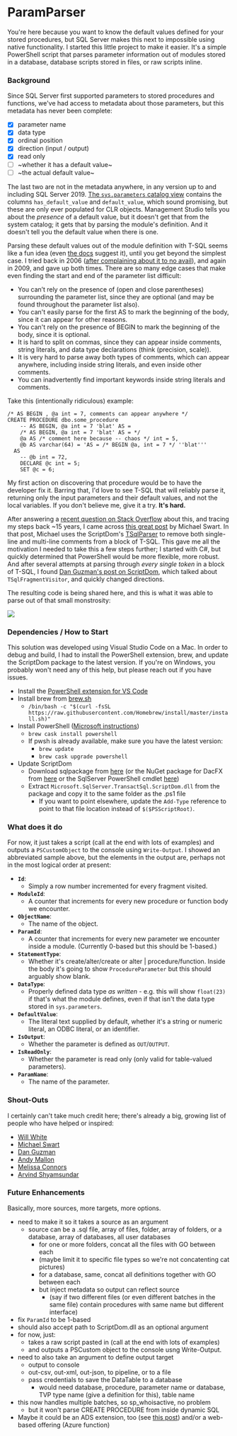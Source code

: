 # ParamParser

You're here because you want to know the default values defined for your stored procedures, but SQL Server makes this next to impossible using native functionality. I started this little project to make it easier. It's a simple PowerShell script that parses parameter information out of modules stored in a database, database scripts stored in files, or raw scripts inline.

### Background

Since SQL Server first supported parameters to stored procedures and functions, we've had access to metadata about those parameters, but this metadata has never been complete:

- [x] parameter name
- [x] data type
- [x] ordinal position
- [x] direction (input / output)
- [x] read only
- [ ] ~whether it has a default value~
- [ ] ~the actual default value~

The last two are not in the metadata anywhere, in any version up to and including SQL Server 2019. [The `sys.parameters` catalog view](https://docs.microsoft.com/en-us/sql/relational-databases/system-catalog-views/sys-parameters-transact-sql) contains the columns `has_default_value` and `default_value`, which sound promising, but these are only ever populated for CLR objects. Management Studio tells you about the _presence_ of a default value, but it doesn't get that from the system catalog; it gets that by parsing the module's definition. And it doesn't tell you the default value when there is one. 

Parsing these default values out of the module definition with T-SQL seems like a fun idea (even [the docs](https://docs.microsoft.com/en-us/sql/relational-databases/system-catalog-views/sys-parameters-transact-sql) suggest it), until you get beyond the simplest case. I tried back in 2006 ([after complaining about it to no avail](https://feedback.azure.com/forums/908035-sql-server/suggestions/32891455-populate-has-default-value-in-sys-parameters)), and again in 2009, and gave up both times. There are so many edge cases that make even finding the start and end of the parameter list difficult:

- You can’t rely on the presence of (open and close parentheses) surrounding the parameter list, since they are optional (and may be found throughout the parameter list also).
- You can't easily parse for the first AS to mark the beginning of the body, since it can appear for other reasons.
- You can't rely on the presence of BEGIN to mark the beginning of the body, since it is optional.
- It is hard to split on commas, since they can appear inside comments, string literals, and data type declarations (think (precision, scale)).
- It is very hard to parse away both types of comments, which can appear anywhere, including inside string literals, and even inside other comments.
- You can inadvertently find important keywords inside string literals and comments.

Take this (intentionally ridiculous) example:

```
/* AS BEGIN , @a int = 7, comments can appear anywhere */
CREATE PROCEDURE dbo.some_procedure 
    -- AS BEGIN, @a int = 7 'blat' AS =
    /* AS BEGIN, @a int = 7 'blat' AS = */
    @a AS /* comment here because -- chaos */ int = 5,
    @b AS varchar(64) = 'AS = /* BEGIN @a, int = 7 */ ''blat'''
  AS
    -- @b int = 72,
    DECLARE @c int = 5;
    SET @c = 6;
```

My first action on discovering that procedure would be to have the developer fix it. Barring that, I'd love to see T-SQL that will reliably parse it, returning only the input parameters and their default values, and not the local variables. If you don't believe me, give it a try. **It's hard.**

After answering a [recent question on Stack Overflow](https://stackoverflow.com/q/63581531/61305) about this, and tracing my steps back ~15 years, I came across [this great post](https://michaeljswart.com/2014/04/removing-comments-from-sql/) by Michael Swart. In that post, Michael uses the ScriptDom's [TSqlParser](https://docs.microsoft.com/en-us/dotnet/api/microsoft.sqlserver.transactsql.scriptdom.tsqlparser) to remove both single-line and multi-line comments from a block of T-SQL. This gave me all the motivation I needed to take this a few steps further; I started with C#, but quickly determined that PowerShell would be more flexible, more robust. And after several attempts at parsing through _every single token_ in a block of T-SQL, I found [Dan Guzman's post on ScriptDom](https://www.dbdelta.com/microsoft-sql-server-script-dom/), which talked about `TSqlFragmentVisitor`, and quickly changed directions.

The resulting code is being shared here, and this is what it was able to parse out of that small monstrosity:

![](https://sqlblog.org/wp-content/uploads/2020/09/param-parser-output-0.96.png)

### Dependencies / How to Start

This solution was developed using Visual Studio Code on a Mac. In order to debug and build, I had to install the PowerShell extension, brew, and update the ScriptDom package to the latest version. If you're on Windows, you probably won't need any of this help, but please reach out if you have issues. 

- Install the [PowerShell extension for VS Code](https://code.visualstudio.com/docs/languages/powershell)
- Install brew from [brew.sh](https://brew.sh/)
  - `/bin/bash -c "$(curl -fsSL https://raw.githubusercontent.com/Homebrew/install/master/install.sh)"`
- Install PowerShell ([Microsoft instructions](https://docs.microsoft.com/en-us/powershell/scripting/install/installing-powershell-core-on-macos?view=powershell-6))
  - `brew cask install powershell`
  - If pwsh is already available, make sure you have the latest version:
    - `brew update`
    - `brew cask upgrade powershell`
- Update ScriptDom
  - Download sqlpackage from [here](https://docs.microsoft.com/en-us/sql/tools/sqlpackage-download) (or the NuGet package for DacFX from [here](https://www.nuget.org/packages/Microsoft.SqlServer.TransactSql.ScriptDom/) or the SqlServer PowerShell cmdlet [here](https://www.powershellgallery.com/packages/Sqlserver/21.1.18226#manual-download))
  - Extract `Microsoft.SqlServer.TransactSql.ScriptDom.dll` from the package and copy it to the same folder as the .ps1 file
    - If you want to point elsewhere, update the `Add-Type` reference to point to that file location instead of `$($PSScriptRoot)`.

### What does it do

For now, it just takes a script (call at the end with lots of examples) and outputs a `PSCustomObject` to the console using `Write-Output`. I showed an abbreviated sample above, but the elements in the output are, perhaps not in the most logical order at present:

- **`Id`**: 
  - Simply a row number incremented for every fragment visited.
- **`ModuleId`**: 
  - A counter that increments for every new procedure or function body we encounter.
- **`ObjectName`**: 
  - The name of the object.
- **`ParamId`**: 
  - A counter that increments for every new parameter we encounter inside a module. (Currently 0-based but this should be 1-based.)
- **`StatementType`**: 
  - Whether it's create/alter/create or alter | procedure/function. Inside the body it's going to show `ProcedureParameter` but this should arguably show blank.
- **`DataType`**: 
  - Properly defined data type _as written_ - e.g. this will show `float(23)` if that's what the module defines, even if that isn't the data type stored in `sys.parameters`.
- **`DefaultValue`**: 
  - The literal text supplied by default, whether it's a string or numeric literal, an ODBC literal, or an identifier.
- **`IsOutput`**: 
  - Whether the parameter is defined as `OUT`/`OUTPUT`.
- **`IsReadOnly`**: 
  - Whether the parameter is read only (only valid for table-valued parameters).
- **`ParamName`**: 
  - The name of the parameter.

### Shout-Outs

I certainly can't take much credit here; there's already a big, growing list of people who have helped or inspired:

- [Will White](https://github.com/willwhite1)
- [Michael Swart](https://michaeljswart.com/)
- [Dan Guzman](https://dbdelta.com)
- [Andy Mallon](https://am2.co)
- [Melissa Connors](https://www.sentryone.com/blog/author/melissa-connors)
- [Arvind Shyamsundar](https://github.com/arvindshmicrosoft)

### Future Enhancements

Basically, more sources, more targets, more options.

- need to make it so it takes a source as an argument
  - source can be a .sql file, array of files, folder, array of folders, or a database, array of databases, all user databases
    - for one or more folders, concat all the files with GO between each 
    - (maybe limit it to specific file types so we're not concatenting cat pictures)
    - for a database, same, concat all definitions together with GO between each
    - but inject metadata so output can reflect source 
      - (say if two different files (or even different batches in the same file) contain procedures with same name but different interface)
- fix `ParamId` to be 1-based
- should also accept path to ScriptDom.dll as an optional argument
- for now, just:
  - takes a raw script pasted in (call at the end with lots of examples)
  - and outputs a PSCustom object to the console usng Write-Output.
- need to also take an argument to define output target
  - output to console
  - out-csv, out-xml, out-json, to pipeline, or to a file
  - pass credentials to save the DataTable to a database
    - would need database, procedure, parameter name or database, TVP type name (give a definition for this), table name
- this now handles multiple batches, so sp_whoisactive, no problem
  - but it won't parse CREATE PROCEDURE from inside dynamic SQL
- Maybe it could be an ADS extension, too (see [this post](https://cloudblogs.microsoft.com/sqlserver/2020/09/02/the-release-of-the-azure-data-studio-extension-generator-is-now-available/?_lrsc=85b3aad6-1627-46a6-bf7c-b7e16efb7e6a)) and/or a web-based offering (Azure function)
